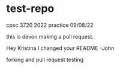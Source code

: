 # test-repo
cpsc 3720 2022 practice 
09/08/22

this is devon making a pull request.

Hey Kristina I changed your README -John

forking and pull request testing
